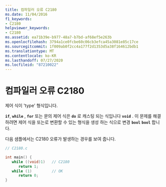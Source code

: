```yaml
---
title: 컴파일러 오류 C2180
ms.date: 11/04/2016
f1_keywords:
- C2180
helpviewer_keywords:
- C2180
ms.assetid: ea71b39e-b977-48a7-b7bd-af68ef5e263b
ms.openlocfilehash: 3794a1ce0fcbe60c06cb3efca45a3081e85c17ce
ms.sourcegitcommit: 1f009ab0f2cc4a177f2d1353d5a38f164612bdb1
ms.translationtype: MT
ms.contentlocale: ko-KR
ms.lasthandoff: 07/27/2020
ms.locfileid: "87210022"
---
```

# <a name="compiler-error-c2180"></a>컴파일러 오류 C2180

제어 식이 'type' 형식입니다.

**`if`**, **`while`** , **`for`** 또는 문의 제어 식은 **`do`** 로 캐스팅 되는 식입니다 **`void`** . 이 문제를 해결 하려면 제어 식을 또는로 변환할 수 있는 형식을 생성 하는 식으로 변경 **`bool`** **`bool`** 합니다.

다음 샘플에서는 C2180 오류가 발생하는 경우를 보여 줍니다.

```c
// C2180.c

int main() {
   while ((void)1)   // C2180
      return 1;
   while (1)         // OK
      return 0;
}
```
